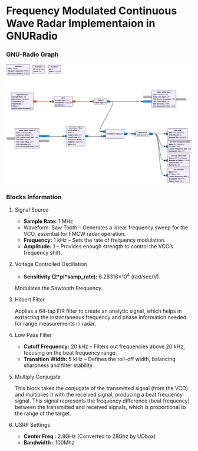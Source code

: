 # Frequency Modulated Continuous Wave Radar Implementaion in GNURadio


### GNU-Radio Graph
![GNURADIO Graph](images/FMCW.png)

### Blocks Information

1. Signal Source
    - **Sample Rate:** 1 MHz 
    - Waveform: Saw Tooth – Generates a linear frequency sweep for the VCO, essential for FMCW radar operation.
    - **Frequency:** 1 kHz – Sets the rate of frequency modulation.
    - **Amplitude:** 1 – Provides enough strength to control the VCO’s frequency shift.
    
2. Voltage Controlled Oscillation
    - **Sensitivity (2\*pi\*samp_rate):** 6.28318×10<sup>4</sup> (rad/sec/V).

    Modulates the Sawtooth Frequency.

3. Hilbert Filter
    
    Applies a 64-tap FIR filter to create an analytic signal, which helps in extracting the instantaneous frequency and phase information needed for range measurements in radar.

4. Low Pass Filter
    - **Cutoff Frequency:** 20 kHz – Filters out frequencies above 20 kHz, focusing on the beat frequency range.
    - **Transition Width:** 5 kHz – Defines the roll-off width, balancing sharpness and filter stability.

5. Multiply Conjugate
    
    This block takes the conjugate of the transmitted signal (from the VCO) and multiplies it with the received signal, producing a beat frequency signal. This signal represents the frequency difference (beat frequency) between the transmitted and received signals, which is proportional to the range of the target.

6. USRP Settings
    - **Center Freq :** 2.8GHz (Converted to 28Ghz by UDbox)
    - **Bandwidth :** 100Mhz
